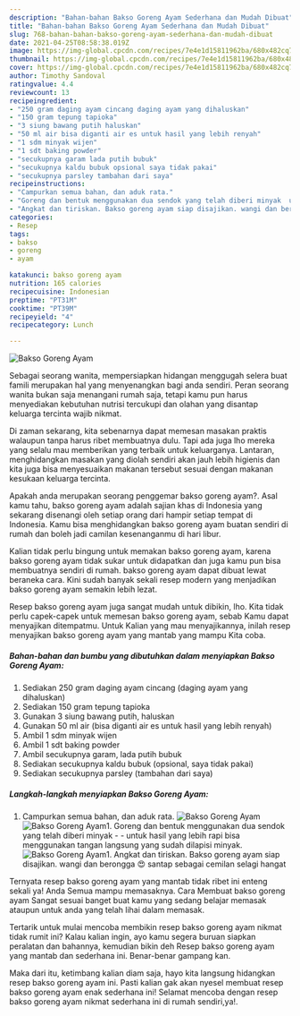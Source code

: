 ```yaml
---
description: "Bahan-bahan Bakso Goreng Ayam Sederhana dan Mudah Dibuat"
title: "Bahan-bahan Bakso Goreng Ayam Sederhana dan Mudah Dibuat"
slug: 768-bahan-bahan-bakso-goreng-ayam-sederhana-dan-mudah-dibuat
date: 2021-04-25T08:58:38.019Z
image: https://img-global.cpcdn.com/recipes/7e4e1d15811962ba/680x482cq70/bakso-goreng-ayam-foto-resep-utama.jpg
thumbnail: https://img-global.cpcdn.com/recipes/7e4e1d15811962ba/680x482cq70/bakso-goreng-ayam-foto-resep-utama.jpg
cover: https://img-global.cpcdn.com/recipes/7e4e1d15811962ba/680x482cq70/bakso-goreng-ayam-foto-resep-utama.jpg
author: Timothy Sandoval
ratingvalue: 4.4
reviewcount: 13
recipeingredient:
- "250 gram daging ayam cincang daging ayam yang dihaluskan"
- "150 gram tepung tapioka"
- "3 siung bawang putih haluskan"
- "50 ml air bisa diganti air es untuk hasil yang lebih renyah"
- "1 sdm minyak wijen"
- "1 sdt baking powder"
- "secukupnya garam lada putih bubuk"
- "secukupnya kaldu bubuk opsional saya tidak pakai"
- "secukupnya parsley tambahan dari saya"
recipeinstructions:
- "Campurkan semua bahan, dan aduk rata."
- "Goreng dan bentuk menggunakan dua sendok yang telah diberi minyak  untuk hasil yang lebih rapi bisa menggunakan tangan langsung yang sudah dilapisi minyak."
- "Angkat dan tiriskan. Bakso goreng ayam siap disajikan. wangi dan berongga 😍 santap sebagai cemilan selagi hangat"
categories:
- Resep
tags:
- bakso
- goreng
- ayam

katakunci: bakso goreng ayam 
nutrition: 165 calories
recipecuisine: Indonesian
preptime: "PT31M"
cooktime: "PT39M"
recipeyield: "4"
recipecategory: Lunch

---
```



![Bakso Goreng Ayam](https://img-global.cpcdn.com/recipes/7e4e1d15811962ba/680x482cq70/bakso-goreng-ayam-foto-resep-utama.jpg)

Sebagai seorang wanita, mempersiapkan hidangan menggugah selera buat famili merupakan hal yang menyenangkan bagi anda sendiri. Peran seorang  wanita bukan saja menangani rumah saja, tetapi kamu pun harus menyediakan kebutuhan nutrisi tercukupi dan olahan yang disantap keluarga tercinta wajib nikmat.

Di zaman  sekarang, kita sebenarnya dapat memesan masakan praktis walaupun tanpa harus ribet membuatnya dulu. Tapi ada juga lho mereka yang selalu mau memberikan yang terbaik untuk keluarganya. Lantaran, menghidangkan masakan yang diolah sendiri akan jauh lebih higienis dan kita juga bisa menyesuaikan makanan tersebut sesuai dengan makanan kesukaan keluarga tercinta. 



Apakah anda merupakan seorang penggemar bakso goreng ayam?. Asal kamu tahu, bakso goreng ayam adalah sajian khas di Indonesia yang sekarang disenangi oleh setiap orang dari hampir setiap tempat di Indonesia. Kamu bisa menghidangkan bakso goreng ayam buatan sendiri di rumah dan boleh jadi camilan kesenanganmu di hari libur.

Kalian tidak perlu bingung untuk memakan bakso goreng ayam, karena bakso goreng ayam tidak sukar untuk didapatkan dan juga kamu pun bisa membuatnya sendiri di rumah. bakso goreng ayam dapat dibuat lewat beraneka cara. Kini sudah banyak sekali resep modern yang menjadikan bakso goreng ayam semakin lebih lezat.

Resep bakso goreng ayam juga sangat mudah untuk dibikin, lho. Kita tidak perlu capek-capek untuk memesan bakso goreng ayam, sebab Kamu dapat menyajikan ditempatmu. Untuk Kalian yang mau menyajikannya, inilah resep menyajikan bakso goreng ayam yang mantab yang mampu Kita coba.

<!--inarticleads1-->

##### Bahan-bahan dan bumbu yang dibutuhkan dalam menyiapkan Bakso Goreng Ayam:

1. Sediakan 250 gram daging ayam cincang (daging ayam yang dihaluskan)
1. Sediakan 150 gram tepung tapioka
1. Gunakan 3 siung bawang putih, haluskan
1. Gunakan 50 ml air (bisa diganti air es untuk hasil yang lebih renyah)
1. Ambil 1 sdm minyak wijen
1. Ambil 1 sdt baking powder
1. Ambil secukupnya garam, lada putih bubuk
1. Sediakan secukupnya kaldu bubuk (opsional, saya tidak pakai)
1. Sediakan secukupnya parsley (tambahan dari saya)




<!--inarticleads2-->

##### Langkah-langkah menyiapkan Bakso Goreng Ayam:

1. Campurkan semua bahan, dan aduk rata.
<img src="https://img-global.cpcdn.com/steps/f8c6d53a9a95f213/160x128cq70/bakso-goreng-ayam-langkah-memasak-1-foto.jpg" alt="Bakso Goreng Ayam"><img src="https://img-global.cpcdn.com/steps/1eaca54b8c6318c1/160x128cq70/bakso-goreng-ayam-langkah-memasak-1-foto.jpg" alt="Bakso Goreng Ayam">1. Goreng dan bentuk menggunakan dua sendok yang telah diberi minyak -  - untuk hasil yang lebih rapi bisa menggunakan tangan langsung yang sudah dilapisi minyak.
<img src="https://img-global.cpcdn.com/steps/1b06de7463edd9be/160x128cq70/bakso-goreng-ayam-langkah-memasak-2-foto.jpg" alt="Bakso Goreng Ayam">1. Angkat dan tiriskan. Bakso goreng ayam siap disajikan. wangi dan berongga 😍 santap sebagai cemilan selagi hangat




Ternyata resep bakso goreng ayam yang mantab tidak ribet ini enteng sekali ya! Anda Semua mampu memasaknya. Cara Membuat bakso goreng ayam Sangat sesuai banget buat kamu yang sedang belajar memasak ataupun untuk anda yang telah lihai dalam memasak.

Tertarik untuk mulai mencoba membikin resep bakso goreng ayam nikmat tidak rumit ini? Kalau kalian ingin, ayo kamu segera buruan siapkan peralatan dan bahannya, kemudian bikin deh Resep bakso goreng ayam yang mantab dan sederhana ini. Benar-benar gampang kan. 

Maka dari itu, ketimbang kalian diam saja, hayo kita langsung hidangkan resep bakso goreng ayam ini. Pasti kalian gak akan nyesel membuat resep bakso goreng ayam enak sederhana ini! Selamat mencoba dengan resep bakso goreng ayam nikmat sederhana ini di rumah sendiri,ya!.

